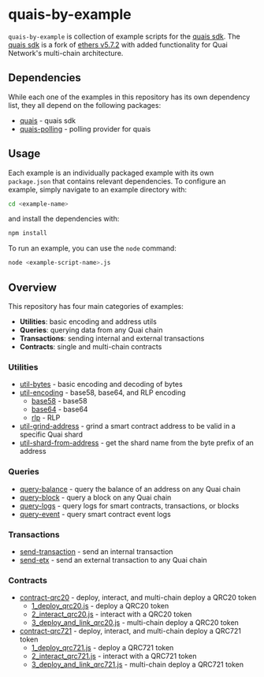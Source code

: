 # quais-by-example

`quais-by-example` is collection of example scripts for the [quais sdk](https://www.npmjs.com/package/quais). The [quais sdk](https://github.com/dominant-strategies/quais-5.js) is a fork of [ethers v5.7.2](https://docs.ethers.org/v5/) with added functionality for Quai Network's multi-chain architecture.

## Dependencies

While each one of the examples in this repository has its own dependency list, they all depend on the following packages:

- [quais](https://www.npmjs.com/package/quais) - quais sdk
- [quais-polling](https://www.npmjs.com/package/quais-polling) - polling provider for quais

## Usage

Each example is an individually packaged example with its own `package.json` that contains relevant dependencies. To configure an example, simply navigate to an example directory with:

```bash
cd <example-name>
```

and install the dependencies with:

```bash
npm install
```

To run an example, you can use the `node` command:

```bash
node <example-script-name>.js
```

## Overview

This repository has four main categories of examples:

- **Utilities**: basic encoding and address utils
- **Queries**: querying data from any Quai chain
- **Transactions**: sending internal and external transactions
- **Contracts**: single and multi-chain contracts

### Utilities

- [util-bytes](./util-bytes/) - basic encoding and decoding of bytes
- [util-encoding](./util-encoding/) - base58, base64, and RLP encoding
  - [base58](./util-encoding/base58.js) - base58
  - [base64](./util-encoding/base64.js) - base64
  - [rlp](./util-encoding/rlp.js) - RLP
- [util-grind-address](./util-grind-address/) - grind a smart contract address to be valid in a specific Quai shard
- [util-shard-from-address](./util-shard-from-address/) - get the shard name from the byte prefix of an address

### Queries

- [query-balance](./query-balance/) - query the balance of an address on any Quai chain
- [query-block](./query-block/) - query a block on any Quai chain
- [query-logs](./query-logs/) - query logs for smart contracts, transactions, or blocks
- [query-event](./query-event/) - query smart contract event logs

### Transactions

- [send-transaction](./send-transaction/) - send an internal transaction
- [send-etx](./send-etx/) - send an external transaction to any Quai chain

### Contracts

- [contract-qrc20](./contract-qrc20/) - deploy, interact, and multi-chain deploy a QRC20 token
  - [1_deploy_qrc20.js](./contract-qrc20/1_deploy_qrc20.js) - deploy a QRC20 token
  - [2_interact_qrc20.js](./contract-qrc20/2_interact_qrc20.js) - interact with a QRC20 token
  - [3_deploy_and_link_qrc20.js](./contract-qrc20/3_deploy_qrc20_multi.js) - multi-chain deploy a QRC20 token
- [contract-qrc721](./contract-qrc721/) - deploy, interact, and multi-chain deploy a QRC721 token
  - [1_deploy_qrc721.js](./contract-qrc721/1_deploy_qrc721.js) - deploy a QRC721 token
  - [2_interact_qrc721.js](./contract-qrc721/2_interact_qrc721.js) - interact with a QRC721 token
  - [3_deploy_and_link_qrc721.js](./contract-qrc721/3_deploy_qrc721_multi.js) - multi-chain deploy a QRC721 token
